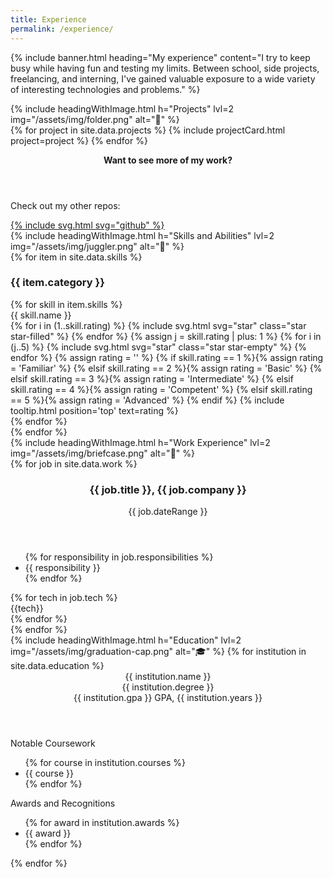 ```yaml
---
title: Experience
permalink: /experience/
---
```



{% include banner.html heading="My experience" content="I try to keep busy while having fun and testing my limits. Between school, side projects, freelancing, and interning, I've gained valuable exposure to a wide variety of interesting technologies and problems." %}
<section id="projects" class="section">
    {% include headingWithImage.html h="Projects" lvl=2 img="/assets/img/folder.png" alt="📁" %}
    <div id="project-grid" class="card-grid">
        {% for project in site.data.projects %}
        {% include projectCard.html project=project %}
        {% endfor %}
        <div id="github-cta">
            <header>
                <p><strong>Want to see more of my work?</strong></p>
            </header>
            <div>
                <p>Check out my other repos:</p>
                <a href="https://github.com/AleksandrHovhannisyan?tab=repositories">{% include svg.html svg="github" %}</a>
            </div>
        </div>
    </div>
</section>
<section id="skills" class="section">
    {% include headingWithImage.html h="Skills and Abilities" lvl=2 img="/assets/img/juggler.png" alt="🤹" %}
    <div id="skill-grid">
        {% for item in site.data.skills %}
        <div>
            <h3 class="skill-category">{{ item.category }}</h3>
            {% for skill in item.skills %}
            <div class="skill-item">
                <span class="skill-name">{{ skill.name }}</span>
                <div class="skill-rating">
                    {% for i in (1..skill.rating) %}
                    {% include svg.html svg="star" class="star star-filled" %}
                    {% endfor %}
                    {% assign j = skill.rating | plus: 1 %}
                    {% for i in (j..5) %}
                    {% include svg.html svg="star" class="star star-empty" %}
                    {% endfor %}
                    {% assign rating = '' %}
                    {% if skill.rating == 1 %}{% assign rating = 'Familiar' %}
                    {% elsif skill.rating == 2 %}{% assign rating = 'Basic' %}
                    {% elsif skill.rating == 3 %}{% assign rating = 'Intermediate' %}
                    {% elsif skill.rating == 4 %}{% assign rating = 'Competent' %}
                    {% elsif skill.rating == 5 %}{% assign rating = 'Advanced' %}
                    {% endif %}
                    {% include tooltip.html position='top' text=rating %}
                </div>
            </div>
            {% endfor %}
        </div>
        {% endfor %}
    </div>
</section>
<section id="work-experience" class="section">
    {% include headingWithImage.html h="Work Experience" lvl=2 img="/assets/img/briefcase.png" alt="💼" %}
    <section class="card-grid">
    {% for job in site.data.work %}
        <section class="job">
            <header>
                <h3 class="job-title">{{ job.title }}, {{ job.company }}</h3>
                <p class="date-range">{{ job.dateRange }}</p>
            </header>
            <ul class="responsibilities" >
                {% for responsibility in job.responsibilities %}
                <li>{{ responsibility }}</li>
                {% endfor %}
            </ul>
            <footer class="technologies-used">
                {% for tech in job.tech %}
                <div class="tag tech {{tech}}">{{tech}}</div>
                {% endfor %}
            </footer>
        </section>
    {% endfor %}
    </section>
</section>
<section id="education" class="section">
    {% include headingWithImage.html h="Education" lvl=2 img="/assets/img/graduation-cap.png" alt="🎓" %}
    {% for institution in site.data.education %}
    <div class="institution collapsible collapsible-closed">
        <header class="collapsible-header" tabindex="0">
            <div>
                <div class="institution-name">{{ institution.name }}</div>
                <div class="institution-degree">{{ institution.degree }}</div>
                <div class="institution-details">{{ institution.gpa }} GPA, {{ institution.years }}</div>
            </div>
        </header>
        <div class="collapsible-content" aria-hidden="true">
            <div class="courses">
                <div class="section-title">Notable Coursework</div>
                <ul>
                    {% for course in institution.courses %}
                    <li>{{ course }}</li>
                    {% endfor %}
                </ul>
            </div>
            <div class="awards">
                <div class="section-title">Awards and Recognitions</div>
                <ul>
                    {% for award in institution.awards %}
                    <li>{{ award }}</li>
                    {% endfor %}
                </ul>
            </div>
        </div>
    </div>
    {% endfor %}
</section>

<!-- Currently only used on this page -->
<script src="/assets/scripts/collapsible.js"></script>
